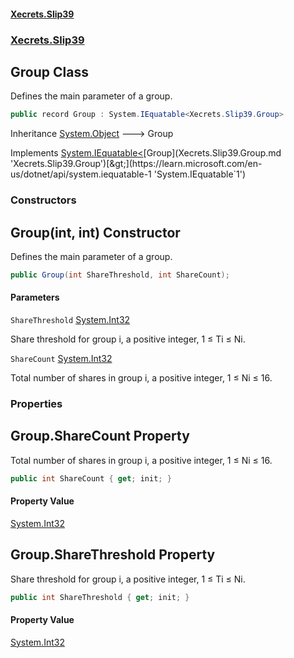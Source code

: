 #### [Xecrets.Slip39](index.md 'index')
### [Xecrets.Slip39](Xecrets.Slip39.md 'Xecrets.Slip39')

## Group Class

Defines the main parameter of a group.

```csharp
public record Group : System.IEquatable<Xecrets.Slip39.Group>
```

Inheritance [System.Object](https://learn.microsoft.com/en-us/dotnet/api/system.object 'System.Object') &#129106; Group

Implements [System.IEquatable&lt;](https://learn.microsoft.com/en-us/dotnet/api/system.iequatable-1 'System.IEquatable`1')[Group](Xecrets.Slip39.Group.md 'Xecrets.Slip39.Group')[&gt;](https://learn.microsoft.com/en-us/dotnet/api/system.iequatable-1 'System.IEquatable`1')
### Constructors

<a name='Xecrets.Slip39.Group.Group(int,int)'></a>

## Group(int, int) Constructor

Defines the main parameter of a group.

```csharp
public Group(int ShareThreshold, int ShareCount);
```
#### Parameters

<a name='Xecrets.Slip39.Group.Group(int,int).ShareThreshold'></a>

`ShareThreshold` [System.Int32](https://learn.microsoft.com/en-us/dotnet/api/system.int32 'System.Int32')

Share threshold for group i, a positive integer, 1 ≤ Ti ≤ Ni.

<a name='Xecrets.Slip39.Group.Group(int,int).ShareCount'></a>

`ShareCount` [System.Int32](https://learn.microsoft.com/en-us/dotnet/api/system.int32 'System.Int32')

Total number of shares in group i, a positive integer, 1 ≤ Ni ≤ 16.
### Properties

<a name='Xecrets.Slip39.Group.ShareCount'></a>

## Group.ShareCount Property

Total number of shares in group i, a positive integer, 1 ≤ Ni ≤ 16.

```csharp
public int ShareCount { get; init; }
```

#### Property Value
[System.Int32](https://learn.microsoft.com/en-us/dotnet/api/system.int32 'System.Int32')

<a name='Xecrets.Slip39.Group.ShareThreshold'></a>

## Group.ShareThreshold Property

Share threshold for group i, a positive integer, 1 ≤ Ti ≤ Ni.

```csharp
public int ShareThreshold { get; init; }
```

#### Property Value
[System.Int32](https://learn.microsoft.com/en-us/dotnet/api/system.int32 'System.Int32')